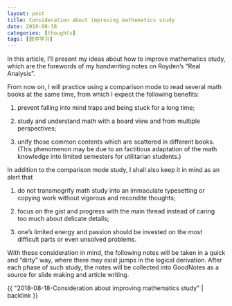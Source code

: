 ```yaml
---
layout: post
title: Consideration about improving mathematics study
date: 2018-08-18
categories: [thoughts]
tags: [数学学习]
---
```


In this article, I’ll present my ideas about how to improve mathematics study, which are the forewords of my handwriting notes on Royden’s “Real Analysis”.

From now on, I will practice using a comparison mode to read several math books at the same time, from which I expect the following benefits:

1. prevent falling into mind traps and being stuck for a long time;

2. study and understand math with a board view and from multiple perspectives;

3. unify those common contents which are scattered in different books. (This phenomenon may be due to an factitious adaptation of the math knowledge into limited semesters for utilitarian students.)

In addition to the comparison mode study, I shall also keep it in mind as an alert that

1. do not transmogrify math study into an immaculate typesetting or copying work without vigorous and recondite thoughts;

2. focus on the gist and progress with the main thread instead of caring too much about delicate details;

3. one’s limited energy and passion should be invested on the most difficult parts or even unsolved problems.

With these consideration in mind, the following notes will be taken in a quick and “dirty” way, where there may exist jumps in the logical derivation. After each phase of such study, the notes will be collected into GoodNotes as a source for slide making and article writing.

{{ "2018-08-18-Consideration about improving mathematics study" | backlink }}
